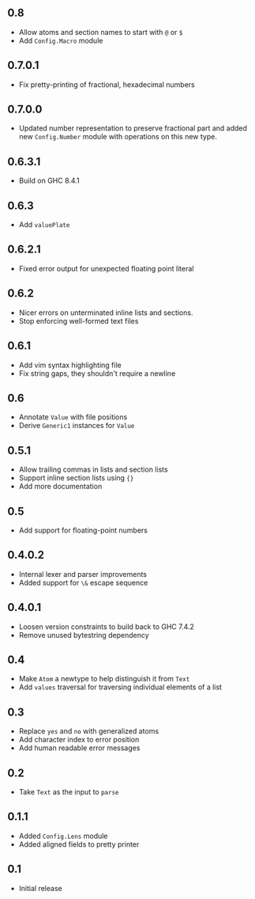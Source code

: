 0.8
---
* Allow atoms and section names to start with `@` or `$`
* Add `Config.Macro` module

0.7.0.1
---

* Fix pretty-printing of fractional, hexadecimal numbers

0.7.0.0
---
* Updated number representation to preserve fractional part
  and added new `Config.Number` module with operations on
  this new type.

0.6.3.1
---
* Build on GHC 8.4.1

0.6.3
---
* Add `valuePlate`

0.6.2.1
---
* Fixed error output for unexpected floating point literal

0.6.2
---
* Nicer errors on unterminated inline lists and sections.
* Stop enforcing well-formed text files

0.6.1
---
* Add vim syntax highlighting file
* Fix string gaps, they shouldn't require a newline

0.6
---
* Annotate `Value` with file positions
* Derive `Generic1` instances for `Value`

0.5.1
---
* Allow trailing commas in lists and section lists
* Support inline section lists using `{}`
* Add more documentation

0.5
----
* Add support for floating-point numbers

0.4.0.2
----
* Internal lexer and parser improvements
* Added support for `\&` escape sequence

0.4.0.1
----
* Loosen version constraints to build back to GHC 7.4.2
* Remove unused bytestring dependency

0.4
----
* Make `Atom` a newtype to help distinguish it from `Text`
* Add `values` traversal for traversing individual elements of a list

0.3
-----
* Replace `yes` and `no` with generalized atoms
* Add character index to error position
* Add human readable error messages

0.2
-----
* Take `Text` as the input to `parse`

0.1.1
-----
* Added `Config.Lens` module
* Added aligned fields to pretty printer

0.1
-----
* Initial release
